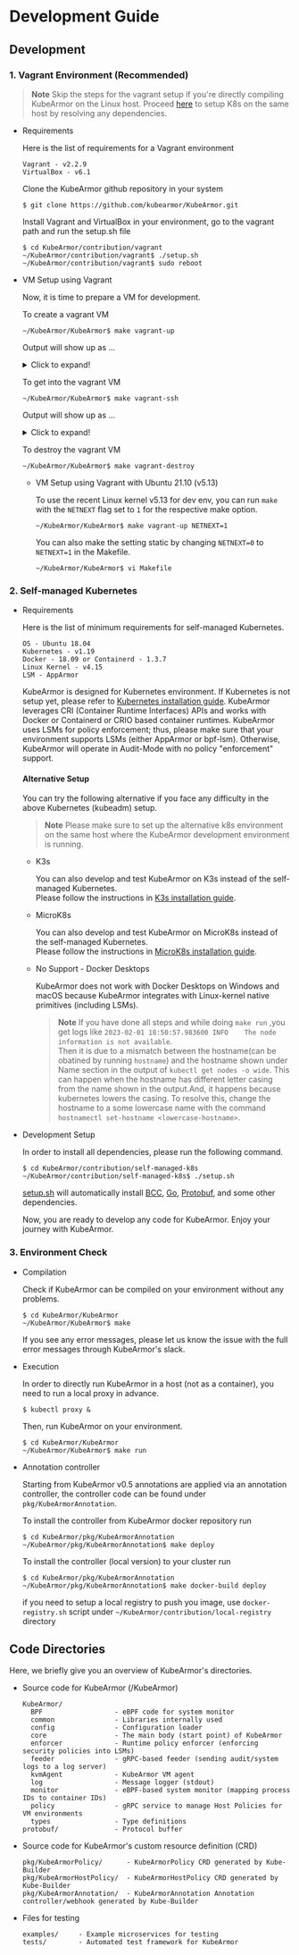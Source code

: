 # Development Guide

## Development

### 1. Vagrant Environment (Recommended)

   > **Note** Skip the steps for the vagrant setup if you're directly compiling KubeArmor on the Linux host.
    Proceed [here](#2-self-managed-kubernetes) to setup K8s on the same host by resolving any dependencies.

   * Requirements

     Here is the list of requirements for a Vagrant environment

     ```text
     Vagrant - v2.2.9
     VirtualBox - v6.1
     ```

     Clone the KubeArmor github repository in your system

     ```text
     $ git clone https://github.com/kubearmor/KubeArmor.git
     ```

     Install Vagrant and VirtualBox in your environment, go to the vagrant path and run the setup.sh file

     ```text
     $ cd KubeArmor/contribution/vagrant
     ~/KubeArmor/contribution/vagrant$ ./setup.sh
     ~/KubeArmor/contribution/vagrant$ sudo reboot
     ```

  * VM Setup using Vagrant

      Now, it is time to prepare a VM for development.

      To create a vagrant VM

      ```text
      ~/KubeArmor/KubeArmor$ make vagrant-up
      ```

      Output will show up as ...

      <details>
      <summary>Click to expand!</summary>

      ```text
      cd /home/gourav/KubeArmor/contribution/vagrant; NETNEXT=0 DLV_RPORT=2345 vagrant up; true
      Bringing machine 'kubearmor-dev' up with 'virtualbox' provider...
      ==> kubearmor-dev: Importing base box 'ubuntu/bionic64'...
      ==> kubearmor-dev: Matching MAC address for NAT networking...
      ==> kubearmor-dev: Checking if box 'ubuntu/bionic64' version '20220131.0.0' is up to date...
      ==> kubearmor-dev: Setting the name of the VM: kubearmor-dev
      ==> kubearmor-dev: Clearing any previously set network interfaces...
      ==> kubearmor-dev: Preparing network interfaces based on configuration...
          kubearmor-dev: Adapter 1: nat
      ==> kubearmor-dev: Forwarding ports...
          kubearmor-dev: 2345 (guest) => 2345 (host) (adapter 1)
          kubearmor-dev: 22 (guest) => 2222 (host) (adapter 1)
      ==> kubearmor-dev: Running 'pre-boot' VM customizations...
      ==> kubearmor-dev: Booting VM...
      ==> kubearmor-dev: Waiting for machine to boot. This may take a few minutes...
          kubearmor-dev: SSH address: 127.0.0.1:2222
          kubearmor-dev: SSH username: vagrant
          kubearmor-dev: SSH auth method: private key
          kubearmor-dev: Warning: Connection reset. Retrying...
          kubearmor-dev: Warning: Remote connection disconnect. Retrying...
          kubearmor-dev:
          kubearmor-dev: Vagrant insecure key detected. Vagrant will automatically replace
          kubearmor-dev: this with a newly generated keypair for better security.
          kubearmor-dev:
          kubearmor-dev: Inserting generated public key within guest...
          kubearmor-dev: Removing insecure key from the guest if it's present...
          kubearmor-dev: Key inserted! Disconnecting and reconnecting using new SSH key...
      ==> kubearmor-dev: Machine booted and ready!
      ==> kubearmor-dev: Checking for guest additions in VM...
          kubearmor-dev: The guest additions on this VM do not match the installed version of
          kubearmor-dev: VirtualBox! In most cases this is fine, but in rare cases it can
          kubearmor-dev: prevent things such as shared folders from working properly. If you see
          kubearmor-dev: shared folder errors, please make sure the guest additions within the
          kubearmor-dev: virtual machine match the version of VirtualBox you have installed on
          kubearmor-dev: your host and reload your VM.
          kubearmor-dev:
          kubearmor-dev: Guest Additions Version: 5.2.42
          kubearmor-dev: VirtualBox Version: 6.1
      ==> kubearmor-dev: Setting hostname...
      ==> kubearmor-dev: Mounting shared folders...
          kubearmor-dev: /vagrant => /home/gourav/KubeArmor/contribution/vagrant
          kubearmor-dev: /home/vagrant/KubeArmor => /home/gourav/KubeArmor
      ==> kubearmor-dev: Running provisioner: file...
          kubearmor-dev: ~/.ssh/id_rsa.pub => /home/vagrant/.ssh/id_rsa.pub
      ==> kubearmor-dev: Running provisioner: shell...
          kubearmor-dev: Running: inline script
      ==> kubearmor-dev: Running provisioner: file...
          kubearmor-dev: ~/.gitconfig => $HOME/.gitconfig
      ==> kubearmor-dev: Running provisioner: shell...
          kubearmor-dev: Running: /tmp/vagrant-shell20220202-55671-bn8u0f.sh
          ...
      ```

      </details>

      To get into the vagrant VM

      ```text
      ~/KubeArmor/KubeArmor$ make vagrant-ssh
      ```

      Output will show up as ...

      <details>
      <summary>Click to expand!</summary>

      ```text
      d /home/gourav/KubeArmor/contribution/vagrant; NETNEXT=0 DLV_RPORT=2345 vagrant ssh; true
      Welcome to Ubuntu 18.04.6 LTS (GNU/Linux 4.15.0-167-generic x86_64)

       * Documentation:  https://help.ubuntu.com
       * Management:     https://landscape.canonical.com
       * Support:        https://ubuntu.com/advantage

        System information as of Wed Feb  2 10:35:55 UTC 2022

        System load:  0.06               Processes:              128
        Usage of /:   11.1% of 38.71GB   Users logged in:        0
        Memory usage: 10%                IP address for enp0s3:  10.0.2.15
        Swap usage:   0%                 IP address for docker0: 172.17.0.1


      5 updates can be applied immediately.
      1 of these updates is a standard security update.
      To see these additional updates run: apt list --upgradable

      New release '20.04.3 LTS' available.
      Run 'do-release-upgrade' to upgrade to it.


      vagrant@kubearmor-dev:~$
      ```

      </details>

      To destroy the vagrant VM

      ```text
      ~/KubeArmor/KubeArmor$ make vagrant-destroy
      ```

    * VM Setup using Vagrant with Ubuntu 21.10 (v5.13)

      To use the recent Linux kernel v5.13 for dev env, you can run `make` with the `NETNEXT` flag set to `1` for the respective make option.

      ```text
      ~/KubeArmor/KubeArmor$ make vagrant-up NETNEXT=1
      ```

       You can also make the setting static by changing `NETNEXT=0` to `NETNEXT=1` in the Makefile.

      ```text
      ~/KubeArmor/KubeArmor$ vi Makefile
      ```

### 2. Self-managed Kubernetes
   * Requirements

     Here is the list of minimum requirements for self-managed Kubernetes.

     ```text
     OS - Ubuntu 18.04
     Kubernetes - v1.19
     Docker - 18.09 or Containerd - 1.3.7
     Linux Kernel - v4.15
     LSM - AppArmor
     ```

     KubeArmor is designed for Kubernetes environment. If Kubernetes is not setup yet, please refer to [Kubernetes installation guide](self-managed-k8s/README.md).
     KubeArmor leverages CRI (Container Runtime Interfaces) APIs and works with Docker or Containerd or CRIO based container runtimes. KubeArmor uses LSMs for policy enforcement; thus, please make sure that your environment supports LSMs \(either AppArmor or bpf-lsm\). Otherwise, KubeArmor will operate in Audit-Mode with no policy "enforcement" support.

        #### Alternative Setup
        You can try the following alternative if you face any difficulty in the above Kubernetes (kubeadm) setup.
        
        > **Note** Please make sure to set up the alternative k8s environment on the same host where the KubeArmor development environment is running. 
      * K3s

        You can also develop and test KubeArmor on K3s instead of the self-managed Kubernetes.  
        Please follow the instructions in [K3s installation guide](k3s/README.md).

      * MicroK8s

        You can also develop and test KubeArmor on MicroK8s instead of the self-managed Kubernetes.  
        Please follow the instructions in [MicroK8s installation guide](microk8s/README.md).

      * No Support - Docker Desktops

        KubeArmor does not work with Docker Desktops on Windows and macOS because KubeArmor integrates with Linux-kernel native primitives (including LSMs).

        > **Note** If you have done all steps and while doing `make run` ,you get logs like `2023-02-01 18:50:57.983600	INFO	The node information is not available`.<br> 
         Then it is due to a mismatch between the hostname(can be obatined by running `hostname`) and the hostname shown under Name section in the output of `kubectl get nodes -o wide`. This can happen when the hostname has different letter casing from the name shown in the output.And, it happens because kubernetes lowers the casing. To resolve this, change the hostname to a some lowercase name with the command `hostnamectl set-hostname <lowercase-hostname>`.

   * Development Setup

     In order to install all dependencies, please run the following command.

     ```text
     $ cd KubeArmor/contribution/self-managed-k8s
     ~/KubeArmor/contribution/self-managed-k8s$ ./setup.sh
     ```

     [setup.sh](self-managed-k8s/setup.sh) will automatically install [BCC](https://github.com/iovisor/bcc/blob/master/INSTALL.md), [Go](https://go.dev/doc/install), [Protobuf](https://grpc.io/docs/protoc-installation/), and some other dependencies.

     Now, you are ready to develop any code for KubeArmor. Enjoy your journey with KubeArmor.

### 3.  Environment Check
   * Compilation

        Check if KubeArmor can be compiled on your environment without any problems.

        ```text
        $ cd KubeArmor/KubeArmor
        ~/KubeArmor/KubeArmor$ make
        ```

        If you see any error messages, please let us know the issue with the full error messages through KubeArmor's slack.

   * Execution

        In order to directly run KubeArmor in a host (not as a container), you need to run a local proxy in advance.

        ```text
        $ kubectl proxy &
        ```

        Then, run KubeArmor on your environment.

        ```text
        $ cd KubeArmor/KubeArmor
        ~/KubeArmor/KubeArmor$ make run
        ```
   * Annotation controller
      
      Starting from KubeArmor v0.5 annotations are applied via an annotation controller, the controller code can be found under `pkg/KubeArmorAnnotation`.

      To install the controller from KubeArmor docker repository run
      ```text
      $ cd KubeArmor/pkg/KubeArmorAnnotation
      ~/KubeArmor/pkg/KubeArmorAnnotation$ make deploy
      ```
      
      To install the controller (local version) to your cluster run
      ```text
      $ cd KubeArmor/pkg/KubeArmorAnnotation
      ~/KubeArmor/pkg/KubeArmorAnnotation$ make docker-build deploy
      ```
      
      if you need to setup a local registry to push you image, use `docker-registry.sh` script under `~/KubeArmor/contribution/local-registry` directory

## Code Directories

Here, we briefly give you an overview of KubeArmor's directories.

* Source code for KubeArmor \(/KubeArmor\)

  ```text
  KubeArmor/
    BPF                  - eBPF code for system monitor
    common               - Libraries internally used
    config               - Configuration loader
    core                 - The main body (start point) of KubeArmor
    enforcer             - Runtime policy enforcer (enforcing security policies into LSMs)
    feeder               - gRPC-based feeder (sending audit/system logs to a log server)
    kvmAgent             - KubeArmor VM agent
    log                  - Message logger (stdout)
    monitor              - eBPF-based system monitor (mapping process IDs to container IDs)
    policy               - gRPC service to manage Host Policies for VM environments
    types                - Type definitions
  protobuf/              - Protocol buffer
  ```

* Source code for KubeArmor's custom resource definition \(CRD\)

  ```text
  pkg/KubeArmorPolicy/      - KubeArmorPolicy CRD generated by Kube-Builder
  pkg/KubeArmorHostPolicy/  - KubeArmorHostPolicy CRD generated by Kube-Builder
  pkg/KubeArmorAnnotation/  - KubeArmorAnnotation Annotation controller/webhook generated by Kube-Builder
  ```

* Files for testing

  ```text
  examples/     - Example microservices for testing
  tests/        - Automated test framework for KubeArmor
  ```
